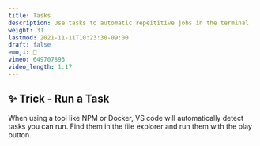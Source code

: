 ```yaml
---
title: Tasks
description: Use tasks to automatic repeititive jobs in the terminal 
weight: 31
lastmod: 2021-11-11T10:23:30-09:00
draft: false
emoji: 🦾
vimeo: 649707893
video_length: 1:17
---
```


## ✨ Trick - Run a Task

When using a tool like NPM or Docker, VS code will automatically detect tasks you can run. Find them in the file explorer and run them with the play button. 